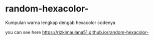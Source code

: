 # random-hexacolor-
Kumpulan warna lengkap dengab hexacolor codenya

you can see here https://rizkimaulana51.github.io/random-hexacolor-
